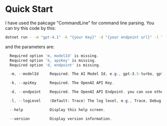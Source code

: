 # Quick Start

I have used the pakcage "CommandLine" for command line parsing. You can try this code by this:

```bash
dotnet run - -m "gpt-4.1" -k "{your Key}" -d "{your endpoint url}" -l "None"
```

and the parameters are:

```powershell
  Required option 'm, modelId' is missing.
  Required option 'k, apiKey' is missing.
  Required option 'd, endpoint' is missing.

  -m, --modelId     Required. The AI Model Id, e.g., gpt-3.5-turbo, gpt-4, etc.

  -k, --apiKey      Required. The OpenAI API Key.

  -d, --endpoint    Required. The OpenAI API Endpoint. you can use other endpoints, such as Azure OpenAI Service.

  -l, --logLevel    (Default: Trace) The log level, e.g., Trace, Debug, Information, Warning, Error, Critical.

  --help            Display this help screen.

  --version         Display version information.

```
